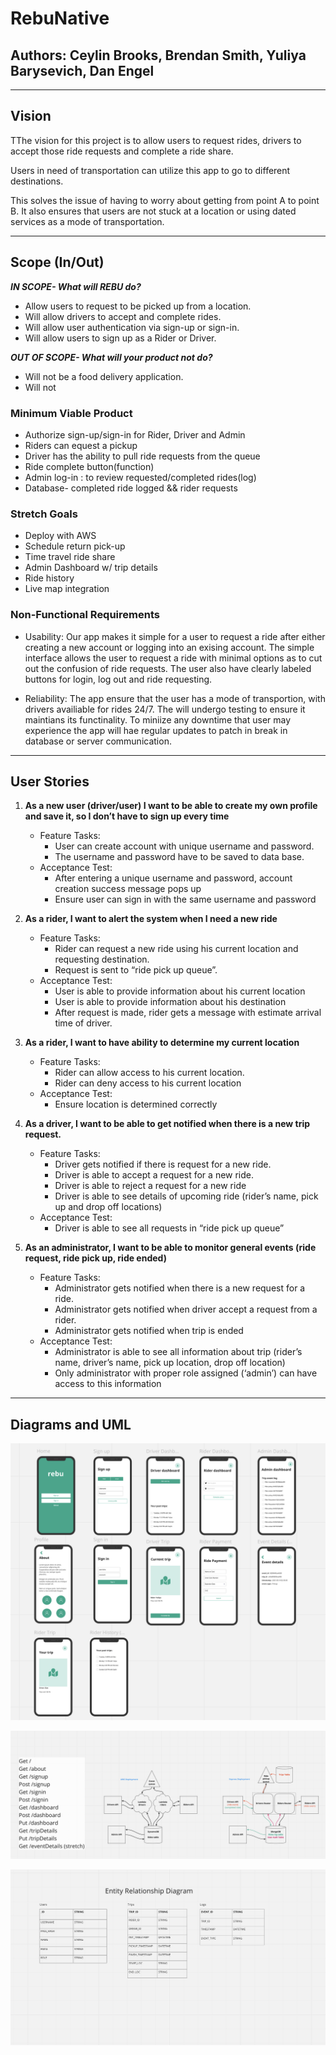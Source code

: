 # RebuNative

## Authors: Ceylin Brooks, Brendan Smith, Yuliya Barysevich, Dan Engel
___

## Vision

TThe vision for this project is to allow users to request rides, drivers to accept those ride requests and complete a ride share.

Users in need of transportation can utilize this app to go to different destinations.

This solves the issue of having to worry about getting from point A to point B. It also ensures that users are not stuck at a location or using dated services as a mode of transportation.

___

## Scope (In/Out)

***IN SCOPE- What will REBU do?***

- Allow users to request to be picked up from a location.
- Will allow drivers to accept and complete rides.
- Will allow user authentication via sign-up or sign-in.
- Will allow users to sign up as a Rider or Driver.

***OUT OF SCOPE- What will your product not do?***

- Will not be a food delivery application.
- Will not 

### Minimum Viable Product

- Authorize sign-up/sign-in for Rider, Driver and Admin
- Riders can equest a pickup
- Driver has the ability to pull ride requests from the queue
- Ride complete button(function)
- Admin log-in : to review requested/completed rides(log)
- Database- completed ride logged && rider requests

### Stretch Goals

- Deploy with AWS
- Schedule return pick-up
- Time travel ride share
- Admin Dashboard w/ trip details
- Ride history
- Live map integration

### Non-Functional Requirements

- Usability: Our app makes it simple for a user to request a ride after either creating a new account or logging into an exising account. The simple interface allows the user to request a ride with minimal options as to cut out the confusion of ride requests. The user also have clearly labeled buttons for login, log out and ride requesting.

- Reliability: The app ensure that the user has a mode of transportion, with drivers availiable for rides 24/7. The will undergo testing to ensure it maintians its functinality. To miniize any downtime that user may experience the app will hae regular updates to patch in break in database or server communication.

___

## User Stories

1. **As a new user (driver/user) I want to be able to create my own profile and save it, so I don’t have to sign up every time**
    - Feature Tasks:
      - User can create account with unique username and password.
      - The username and password have to be saved to data base.
    - Acceptance Test:
      - After entering a unique username and password, account creation success message pops up
      - Ensure user can sign in with the same username and password

2. **As a rider, I want to alert the system when I need a new ride**
    - Feature Tasks:
      - Rider can request a new ride using his current location and requesting destination.
      - Request is sent to “ride pick up queue”.
    - Acceptance Test:
      - User is able to provide information about his current location
      - User is able to provide information about his destination
      - After request is made, rider gets a message with estimate arrival time of driver.

3. **As a rider, I want to have ability to determine my current location** 
    - Feature Tasks:
      - Rider can allow access to his current location.
      - Rider can deny access to his current location 
    - Acceptance Test:
      - Ensure location is determined correctly


4. **As a driver, I want to be able to get notified when there is a new trip request.**
    - Feature Tasks:
      - Driver gets notified if there is request for a new ride.
      - Driver is able to accept a request for a new ride.
      - Driver is able to reject a request for a new ride
      - Driver is able to see details of upcoming ride (rider’s name, pick up and drop off locations)
    - Acceptance Test:
      - Driver is able to see all requests in “ride pick up queue”

5. **As an administrator, I want to be able to monitor general events (ride request, ride pick up, ride ended)**
    - Feature Tasks:
      - Administrator gets notified when there is a new request for a ride.
      - Administrator gets notified when driver accept a request from a rider.
      - Administrator gets notified when trip is ended
    - Acceptance Test:
      - Administrator is able to see all information about trip (rider’s name, driver’s name, pick up location, drop off location)
      - Only administrator with proper role assigned (‘admin’) can have access to this information

___

## Diagrams and UML

![WireFrame](assets/rebu_wireframes.png)

![UML](assets/rebu_uml.png)

![Entity Relationship](assets/rebu_entity_relationship.png)
